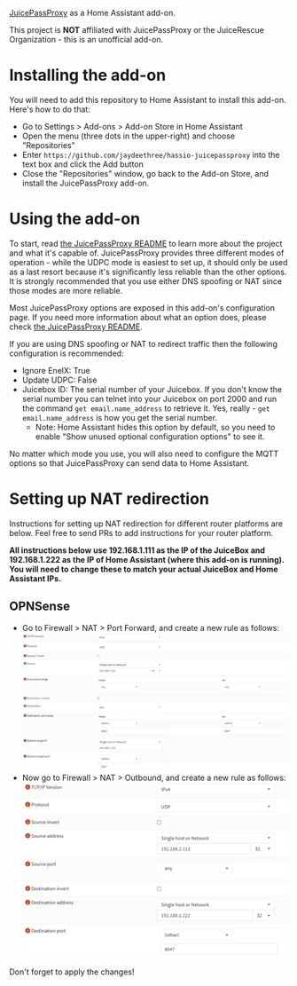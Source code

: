 [JuicePassProxy](https://github.com/JuiceRescue/juicepassproxy) as a Home Assistant add-on.

This project is **NOT** affiliated with JuicePassProxy or the JuiceRescue Organization - this is an unofficial add-on.

# Installing the add-on

You will need to add this repository to Home Assistant to install this add-on. Here's how to do that:

* Go to Settings > Add-ons > Add-on Store in Home Assistant
* Open the menu (three dots in the upper-right) and choose "Repositories"
* Enter `https://github.com/jaydeethree/hassio-juicepassproxy` into the text box and click the Add button
* Close the "Repositories" window, go back to the Add-on Store, and install the JuicePassProxy add-on.

# Using the add-on

To start, read [the JuicePassProxy README](https://github.com/JuiceRescue/juicepassproxy) to learn more about the project and what it's capable of. JuicePassProxy provides three different modes of operation - while the UDPC mode is easiest to set up, it should only be used as a last resort because it's significantly less reliable than the other options. It is strongly recommended that you use either DNS spoofing or NAT since those modes are more reliable.

Most JuicePassProxy options are exposed in this add-on's configuration page. If you need more information about what an option does, please check [the JuicePassProxy README](https://github.com/JuiceRescue/juicepassproxy).

If you are using DNS spoofing or NAT to redirect traffic then the following configuration is recommended:

* Ignore EnelX: True
* Update UDPC: False
* Juicebox ID: The serial number of your Juicebox. If you don't know the serial number you can telnet into your Juicebox on port 2000 and run the command `get email.name_address` to retrieve it. Yes, really - `get email.name_address` is how you get the serial number.
  * Note: Home Assistant hides this option by default, so you need to enable "Show unused optional configuration options" to see it.

No matter which mode you use, you will also need to configure the MQTT options so that JuicePassProxy can send data to Home Assistant.

# Setting up NAT redirection

Instructions for setting up NAT redirection for different router platforms are below. Feel free to send PRs to add instructions for your router platform.

**All instructions below use 192.168.1.111 as the IP of the JuiceBox and 192.168.1.222 as the IP of Home Assistant (where this add-on is running). You will need to change these to match your actual JuiceBox and Home Assistant IPs.**

## OPNSense

* Go to Firewall > NAT > Port Forward, and create a new rule as follows:
  ![port forward](https://raw.githubusercontent.com/jaydeethree/hassio-juicepassproxy/refs/heads/main/images/opnsense1.png)
* Now go to Firewall > NAT > Outbound, and create a new rule as follows:
  ![outbound](https://raw.githubusercontent.com/jaydeethree/hassio-juicepassproxy/refs/heads/main/images/opnsense2.png)

Don't forget to apply the changes!
